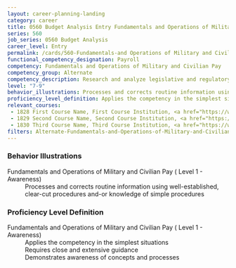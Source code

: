 ```yaml
---
layout: career-planning-landing
category: career
title: 0560 Budget Analysis Entry Fundamentals and Operations of Military and Civilian Pay
series: 560
job_series: 0560 Budget Analysis
career_level: Entry
permalink: /cards/560-Fundamentals-and Operations of Military and Civilian Pay-Entry
functional_competency_designation: Payroll
competency: Fundamentals and Operations of Military and Civilian Pay
competency_group: Alternate
competency_description: Research and analyze legislative and regulatory guidance related to entitlements to ensure proper payments
level: "7-9"
behavior_illustrations: Processes and corrects routine information using well-established, clear-cut procedures and-or knowledge of simple procedures
proficiency_level_definition: Applies the competency in the simplest situations ? Requires close and extensive guidance ? Demonstrates awareness of concepts and processes
relevant_courses: 
 - 1828 First Course Name, First Course Institution, <a href="https://www.cfo.gov">www.cfo.gov</a>
 - 1829 Second Course Name, Second Course Institution, <a href="https://www.cfo.gov">www.cfo.gov</a>
 - 1830 Third Course Name, Third Course Institution, <a href="https://www.cfo.gov">www.cfo.gov</a>
filters: Alternate-Fundamentals-and-Operations-of-Military-and-Civilian-Pay GS-7-9 series-0560
---
```


<div class="desktop:grid-col-6 margin-y-205">
  <div class="border-top-05 bg-white padding-2 shadow-5 height-full members-hover border-1px border-gray-30 border-top-orange radius-lg">
    <h3>Behavior Illustrations</h3>
    <dl class="text-base"><dt>Fundamentals and Operations of Military and Civilian Pay ( Level 1 - Awareness)</dt><dd>Processes and corrects routine information using well-established, clear-cut procedures and-or knowledge of simple procedures</dd></dl>
  </div>
</div>
<div class="desktop:grid-col-6 margin-y-205">
  <div class="border-top-05 bg-white padding-2 shadow-5 height-full members-hover border-1px border-gray-30 border-top-orange radius-lg">
    <h3>Proficiency Level Definition</h3>
    <dl class="text-base"><dt>Fundamentals and Operations of Military and Civilian Pay ( Level 1 - Awareness)</dt><dd>Applies the competency in the simplest situations </dd><dd> Requires close and extensive guidance </dd><dd> Demonstrates awareness of concepts and processes</dd></dl>
  </div>
</div>